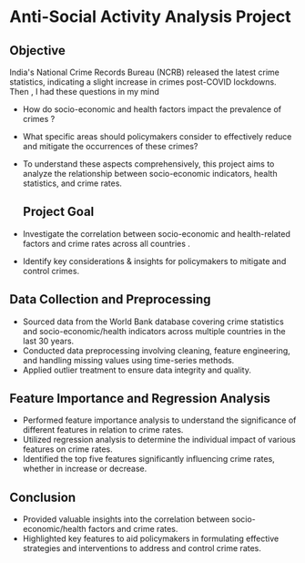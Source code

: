 # Anti-Social Activity Analysis Project

## Objective
India's National Crime Records Bureau (NCRB) released the latest crime statistics, indicating a slight increase in crimes post-COVID lockdowns. 
Then , I had these questions in my mind

- How do socio-economic and health factors impact the prevalence of crimes ?
- What specific areas should policymakers consider to effectively reduce and mitigate the occurrences of these crimes?
- To understand these aspects comprehensively, this project aims to analyze the relationship between socio-economic indicators, health statistics, and crime rates.

  ## Project Goal
- Investigate the correlation between socio-economic and health-related factors and crime rates across all countries .
- Identify key considerations & insights for policymakers to mitigate and control crimes.


## Data Collection and Preprocessing
- Sourced data from the World Bank database covering crime statistics and socio-economic/health indicators across multiple countries in the last 30 years.
- Conducted data preprocessing involving cleaning, feature engineering, and handling missing values using time-series methods.
- Applied outlier treatment to ensure data integrity and quality.

## Feature Importance and Regression Analysis
- Performed feature importance analysis to understand the significance of different features in relation to crime rates.
- Utilized regression analysis to determine the individual impact of various features on crime rates.
- Identified the top five features significantly influencing crime rates, whether in increase or decrease.

## Conclusion
- Provided valuable insights into the correlation between socio-economic/health factors and crime rates.
- Highlighted key features to aid policymakers in formulating effective strategies and interventions to address and control crime rates.
